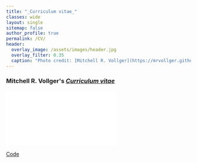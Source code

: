 ```yaml
---
title: "_Curriculum vitae_"
classes: wide
layout: single
sitemap: false
author_profile: true
permalink: /CV/
header:
  overlay_image: /assets/images/header.jpg
  overlay_filter: 0.35
  caption: "Photo credit: [Mitchell R. Vollger](https://mrvollger.github.io/)"
---
```


### Mitchell R. Vollger's [_Curriculum vitae_](https://github.com/mrvollger/mrvollger.github.io/raw/master/CV/Mitchell-R-Vollger-CV.pdf)

<embed src="/CV/Mitchell-R-Vollger-CV.pdf" type="application/pdf" />

[Code](https://github.com/mrvollger/CV)
